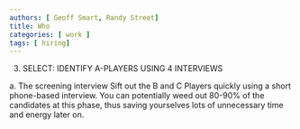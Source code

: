 ```yaml
---
authors: [ Geoff Smart, Randy Street]
title: Who
categories: [ work ]
tags: [ hiring]
---
```

3. SELECT: IDENTIFY A-PLAYERS USING 4 INTERVIEWS

a. The screening interview
Sift out the B and C Players quickly using a short phone-based interview. You can potentially weed out 80-90% of the candidates at this phase, thus saving yourselves lots of unnecessary time and energy later on.